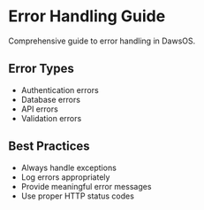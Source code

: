 # Error Handling Guide

Comprehensive guide to error handling in DawsOS.

## Error Types

- Authentication errors
- Database errors
- API errors
- Validation errors

## Best Practices

- Always handle exceptions
- Log errors appropriately
- Provide meaningful error messages
- Use proper HTTP status codes
